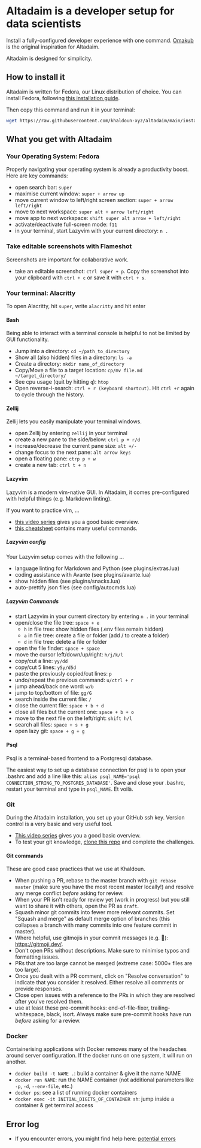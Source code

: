 # Altadaim is a developer setup for data scientists

Install a fully-configured developer experience with one command.
[Omakub](https://omakub.org/) is the original inspiration for Altadaim.

Altadaim is designed for simplicity.

## How to install it

Altadaim is written for Fedora, our Linux distribution of choice.
You can install Fedora, following [this installation guide](https://guides.frame.work/Guide/Fedora+42+Installation+on+the+Framework+Laptop+13/419).

Then copy this command and run it in your terminal:

```bash
wget https://raw.githubusercontent.com/khaldoun-xyz/altadaim/main/install_altadaim.sh && sudo bash install_altadaim.sh
```

## What you get with Altadaim

### Your Operating System: Fedora

Properly navigating your operating system is already a productivity boost.
Here are key commands:

- open search bar: `super`
- maximise current window: `super + arrow up`
- move current window to left/right screen section: `super + arrow left/right`
- move to next workspace: `super alt + arrow left/right`
- move app to next workspace: `shift super alt arrow + left/right`
- activate/deactivate full-screen mode: `f11`
- in your terminal, start Lazyvim with your current directory: `n .`

### Take editable screenshots with Flameshot

Screenshots are important for collaborative work.

- take an editable screenshot: `ctrl super + p`.
  Copy the screenshot into your clipboard with `ctrl + c`
  or save it with `ctrl + s`.

### Your terminal: Alacritty

To open Alacritty, hit `super`, write `alacritty` and hit enter

#### Bash

Being able to interact with a terminal console is helpful
to not be limited by GUI functionality.

- Jump into a directory: `cd ~/path_to_directory`
- Show all (also hidden) files in a directory: `ls -a`
- Create a directory: `mkdir name_of_directory`
- Copy/Move a file to a target location: `cp/mv file.md ~/target_directory/`
- See cpu usage (quit by hitting `q`): `htop`
- Open reverse-i-search: `ctrl + r (keyboard shortcut)`.
  Hit `ctrl +r` again to cycle through the history.

#### Zellij

Zellij lets you easily manipulate your terminal windows.

- open Zellij by entering `zellij` in your terminal
- create a new pane to the side/below: `ctrl p + r/d`
- increase/decrease the current pane size: `alt +/-`
- change focus to the next pane: `alt arrow keys`
- open a floating pane: `ctrp p + w`
- create a new tab: `ctrl t + n`

#### Lazyvim

Lazyvim is a modern vim-native GUI.
In Altadaim, it comes pre-configured with helpful things (e.g. Markdown linting).

If you want to practice vim, ...

- [this video series](https://www.youtube.com/watch?v=X6AR2RMB5tE&list=PLm323Lc7iSW_wuxqmKx_xxNtJC_hJbQ7R)
  gives you a good basic overview.
- [this cheatsheet](https://vim.rtorr.com/) contains many useful commands.

##### Lazyvim config

Your Lazyvim setup comes with the following ...

- language linting for Markdown and Python (see plugins/extras.lua)
- coding assistance with Avante (see plugins/avante.lua)
- show hidden files (see plugins/snacks.lua)
- auto-prettify json files (see config/autocmds.lua)

##### Lazyvim Commands

- start Lazyvim in your current directory by entering `n .` in your terminal
- open/close the file tree: `space + e`
  - `h` in file tree: show hidden files (.env files remain hidden)
  - `a` in file tree: create a file or folder (add / to create a folder)
  - `d` in file tree: delete a file or folder
- open the file finder: `space + space`
- move the cursor left/down/up/right: `h/j/k/l`
- copy/cut a line: `yy/dd`
- copy/cut 5 lines: `y5y/d5d`
- paste the previously copied/cut lines: `p`
- undo/repeat the previous command: `u/ctrl + r`
- jump ahead/back one word: `w/b`
- jump to top/bottom of file: `gg/G`
- search inside the current file: `/`
- close the current file: `space + b + d`
- close all files but the current one: `space + b + o`
- move to the next file on the left/right: `shift h/l`
- search all files: `space + s + g`
- open lazy git: `space + g + g`

#### Psql

Psql is a terminal-based frontend to a Postgresql database.

The easiest way to set up a database connection
for psql is to open your .bashrc and add a
line like this:
`alias psql_NAME='psql CONNECTION_STRING_TO_POSTGRES_DATABASE'`.
Save and close your .bashrc, restart your terminal
and type in `psql_NAME`. Et voilà.

### Git

During the Altadaim installation, you set up your GitHub ssh key.
Version control is a very basic and very useful tool.

- [This video series](https://www.youtube.com/watch?v=rH3zE7VlIMs)
  gives you a good basic overview.
- To test your git knowledge, [clone this repo](https://github.com/juanfresia/git-challenge)
  and complete the challenges.

#### Git commands

These are good case practices that we use at Khaldoun.

- When pushing a PR, rebase to the master branch with `git rebase master`
  (make sure you have the most recent master locally!)
  and resolve any merge conflict *before* asking for review.
- When your PR isn't ready for review yet (work in progress)
  but you still want to share it with others, open the PR as `draft`.
- Squash minor git commits into fewer more relevant commits.
  Set "Squash and merge" as default merge option of branches
  (this collapses a branch with many commits into one feature commit in master).
- Where helpful, use gitmojis in your commit messages (e.g. :bug:): <https://gitmoji.dev/>.
- Don't open PRs without descriptions.
  Make sure to minimise typos and formatting issues.
- PRs that are too large cannot be merged (extreme case: 5000+ files are too large).
- Once you dealt with a PR comment,
  click on "Resolve conversation" to indicate that you consider it resolved.
  Either resolve all comments or provide responses.
- Close open issues with a reference to the PRs
  in which they are resolved after you've resolved them.
- use at least these pre-commit hooks: end-of-file-fixer,
  trailing-whitespace, black, isort.
  Always make sure pre-commit hooks have run *before* asking for a review.

### Docker

Containerising applications with Docker removes
many of the headaches around server configuration.
If the docker runs on one system, it will run on another.

- `docker build -t NAME .`:
  build a container & give it the name NAME
- `docker run NAME`: run the NAME container
  (not additional parameters like `-p`, `-d`, `--env-file`, etc.)
- `docker ps`: see a list of running docker containers
- `docker exec -it INITIAL_DIGITS_OF_CONTAINER sh`:
  jump inside a container & get terminal access

## Error log

- If you encounter errors, you might find help here: [potential errors](/docs/potential_errors.md)
